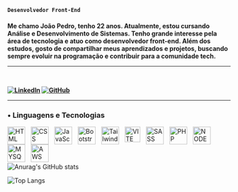 **`Desenvolvedor Front-End`**

<h4>Me chamo João Pedro, tenho 22 anos. Atualmente, estou cursando Análise e Desenvolvimento de Sistemas. Tenho grande interesse pela área de tecnologia e atuo como desenvolvedor front-end. Além dos estudos, gosto de compartilhar meus aprendizados e projetos, buscando sempre evoluir na programação e contribuir para a comunidade tech.

<br>

---

<br>

[![LinkedIn](https://img.shields.io/badge/LinkedIn-0077B5?style=for-the-badge&logo=linkedin&logoColor=white)](https://www.linkedin.com/in/jo%C3%A3o-pedro-lemos-ribeiro-49b942228/)
[![GitHub](https://img.shields.io/badge/GitHub-181717?style=for-the-badge&logo=github&logoColor=white)](https://github.com/joaorjribeiro)

---


### • Linguagens e Tecnologias

<img 
    align="left" 
    alt="HTML"
    title="HTML" 
    width="40px" 
    style="padding-right: 10px;" 
    src="https://cdn.jsdelivr.net/gh/devicons/devicon@latest/icons/html5/html5-original.svg" 
/>
<img 
    align="left" 
    alt="CSS" 
    title="CSS"
    width="40px" 
    style="padding-right: 10px;" 
    src="https://cdn.jsdelivr.net/gh/devicons/devicon@latest/icons/css3/css3-original.svg" 
/>
<img 
    align="left" 
    alt="JavaScript" 
    title="JavaScript"
    width="40px" 
    style="padding-right: 10px;" 
    src="https://cdn.jsdelivr.net/gh/devicons/devicon@latest/icons/javascript/javascript-original.svg" 
/>
<img 
    align="left" 
    alt="Bootstrap"
    title="Bootstrap" 
    width="40px" 
    style="padding-right: 10px;" 
    src="https://cdn.jsdelivr.net/gh/devicons/devicon@latest/icons/bootstrap/bootstrap-original.svg" 
/>
<img 
    align="left" 
    alt="Tailwind" 
    title="Tailwind"
    width="40px" 
    style="padding-right: 10px;" 
    src="https://cdn.jsdelivr.net/gh/devicons/devicon@latest/icons/tailwindcss/tailwindcss-original.svg" 
/>
<img 
    align="left" 
    alt="VITE" 
    title="VITE"
    width="35px" 
    style="padding-right: 10px;" 
    src="https://www.svgrepo.com/show/354521/vitejs.svg" 
/>
<img 
    align="left" 
    alt="SASS" 
    title="SASS"
    width="40px" 
    style="padding-right: 10px;" 
    src="https://cdn.jsdelivr.net/gh/devicons/devicon@latest/icons/sass/sass-original.svg" 
/>
<img 
    align="left" 
    alt="PHP" 
    title="PHP"
    width="40px" 
    style="padding-right: 10px;" 
    src="https://cdn.jsdelivr.net/gh/devicons/devicon@latest/icons/php/php-original.svg" 
/>
<img 
    align="left" 
    alt="NODEJS" 
    title="NODEJS"
    width="40px" 
    style="padding-right: 10px;" 
    src="https://www.vectorlogo.zone/logos/nodejs/nodejs-icon.svg" 
/>
<img 
    align="left" 
    alt="MYSQL" 
    title="MYSQL"
    width="40px" 
    style="padding-right: 10px;" 
    src="https://www.svgrepo.com/show/373848/mysql.svg" 
/>
<img 
    align="left" 
    alt="AWS" 
    title="AWS"
    width="40px" 
    style="padding-right: 10px;" 
    src="https://www.svgrepo.com/show/448266/aws.svg" 
/>



<br>
<br>
<br>
<br>

![Anurag's GitHub stats](https://github-readme-stats.vercel.app/api?username=joaorjribeiro&show_icons=true&theme=dark&include_all_comits=true&locale=pt-br)


![Top Langs](https://github-readme-stats.vercel.app/api/top-langs/?username=joaopedro&theme=dark&layout=compact&custom_title=Tecnologias&langs_count=4&hide=python,ruby,go,swift,kotlin,typescript,groovy,vue,vala,shell,batchfile,java)
